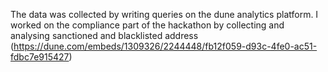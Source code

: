 The data was collected by writing queries on the dune analytics platform.
I worked on the compliance part of the hackathon by collecting and analysing sanctioned and blacklisted address 
(https://dune.com/embeds/1309326/2244448/fb12f059-d93c-4fe0-ac51-fdbc7e915427)
